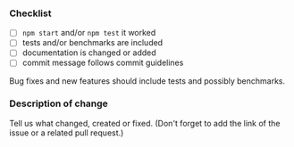 <!--

Contributing
==============================
We would love for you to contribute to Initify and help us make this even better! Start reading this [document](https://github.com/codeplaygroundco/codeplayground.co#contributing) to see it is not difficult as you might have imagined.

Code of Conduct
==============================
Help us keep Initify open and inclusive. Please read and follow our thoughts on [Code of Conduct](http://confcodeofconduct.com/).

License
==============================
By contributing your code, you agree to license your contribution under the [MIT license](https://github.com/codeplaygroundco/codeplayground.co#license).

-->

### Checklist
- [ ] `npm start` and/or `npm test` it worked
- [ ] tests and/or benchmarks are included
- [ ] documentation is changed or added
- [ ] commit message follows commit guidelines

Bug fixes and new features should include tests and possibly benchmarks.

### Description of change
Tell us what changed, created or fixed. (Don't forget to add the link of the issue or a related pull request.)
